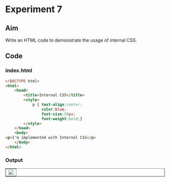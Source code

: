 # Experiment 7

## Aim

Write an HTML code to demonstrate the usage of internal CSS.

## Code

### index.html

```html
<!DOCTYPE html>
<html>
	<head>
		<title>Internal CSS</title>
		<style>
			p { text-align:center;
				color:blue;
				font-size:50px;
				font-weight:bold;}
		</style>
	</head>
	<body>
<p>I'm implemented with Internal CSS</p>
	</body>
</html>
```

### Output


<table border=1><tr><td>
<img src="https://i.imgur.com/E93UBg9.png"/>

</td></tr></table>
